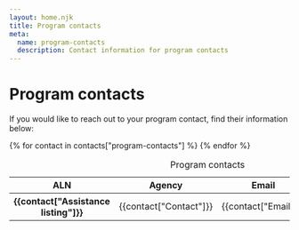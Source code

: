 ```yaml
---
layout: home.njk
title: Program contacts
meta:
  name: program-contacts
  description: Contact information for program contacts
---
```


# Program contacts

If you would like to reach out to your program contact, find their information below:

<table class="usa-table">
    <caption>
        Program contacts
    </caption>
    <thead>
        <tr>
            <th data-sortable scope="col" role="columnheader" aria-sort="descending">ALN</th>
            <th data-sortable scope="col" role="columnheader" aria-sort="descending">Agency</th>
            <th scope="col">Email</th>
            <th scope="col">Phone</th>
        </tr>
    </thead>
    <tbody>
        {% for contact in contacts["program-contacts"] %}
            <tr>
                <th scope="row" data-sort-value='{{contact["Assistance listing"]}}'>{{contact["Assistance listing"]}}</th>
                <td scope="row" data-sort-value='{{contact["Contact"]}}'>{{contact["Contact"]}}</td>
                <td>{{contact["Email"]}}</td>
                <td>{{contact["Phone"]}}</td>
            </tr>
        {% endfor %}
    </tbody>
</table>
<div
    class="usa-sr-only usa-table__announcement-region"
    aria-live="polite"
  ></div>